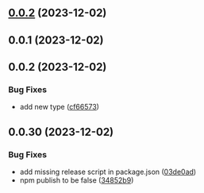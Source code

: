 

## [0.0.2](https://github.com/irsyadadl/paranoid/compare/0.0.1...0.0.2) (2023-12-02)

## 0.0.1 (2023-12-02)

## 0.0.2 (2023-12-02)


### Bug Fixes

* add new type ([cf66573](https://github.com/irsyadadl/paranoid/commit/cf665732567ecbf545574e2fc447b16715b03c5d))

## 0.0.30 (2023-12-02)


### Bug Fixes

* add missing release script in package.json ([03de0ad](https://github.com/irsyadadl/paranoid/commit/03de0ad652429aa5ec1a1cc7217e7789657d7343))
* npm publish to be false ([34852b9](https://github.com/irsyadadl/paranoid/commit/34852b994a6bae1d300da5bd7cbadb3ba49c709a))
